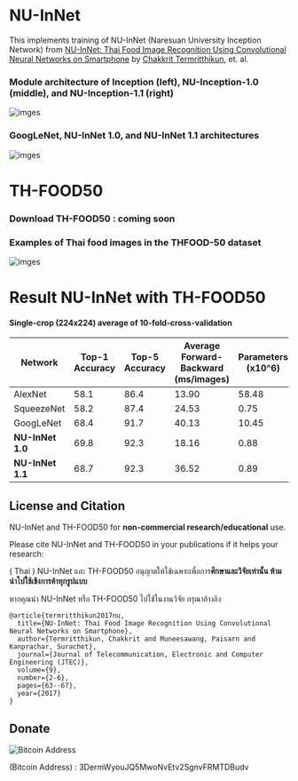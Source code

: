 # NU-InNet

This implements training of NU-InNet (Naresuan University Inception Network) from [NU-InNet: Thai Food Image Recognition Using Convolutional Neural Networks on Smartphone](http://journal.utem.edu.my/index.php/jtec/article/download/2436/1521) by [Chakkrit Termritthikun](https://chakkritte.github.io/cv/), et. al.



### Module architecture of Inception (left), NU-Inception-1.0 (middle), and NU-Inception-1.1 (right)
![imges](https://raw.githubusercontent.com/chakkritte/NU-InNet/master/images/NU.png)

### GoogLeNet, NU-InNet 1.0, and NU-InNet 1.1 architectures
![imges](https://raw.githubusercontent.com/chakkritte/NU-InNet/master/images/NU1.png)


# TH-FOOD50

### Download TH-FOOD50 : coming soon

### Examples of Thai food images in the THFOOD-50 dataset
![imges](https://raw.githubusercontent.com/chakkritte/NU-InNet/master/images/THFOOD.png)



# Result NU-InNet with TH-FOOD50

#### Single-crop (224x224) average of 10-fold-cross-validation

| Network       | Top-1 Accuracy | Top-5 Accuracy | Average Forward-Backward (ms/images) | Parameters (x10^6) |
| --------      | --------       | --------       | --------                 | --------   |
| AlexNet       | 58.1           | 86.4           | 13.90                     | 58.48       |
| SqueezeNet    | 58.2           | 87.4           | 24.53                     | 0.75       |
| GoogLeNet     | 68.4           | 91.7           | 40.13                     | 10.45       |
| **NU-InNet 1.0**  | 69.8           | 92.3           | 18.16                     | 0.88       |
| **NU-InNet 1.1**  | 68.7           | 92.3           | 36.52                     | 0.89       |


## License and Citation

NU-InNet and TH-FOOD50 for **non-commercial research/educational** use.

Please cite NU-InNet and TH-FOOD50 in your publications if it helps your research:

( Thai ) NU-InNet และ TH-FOOD50 อนุญาตให้ใช้เฉพาะเพื่อการ**ศึกษาและวิจัยเท่านั้น ห้ามนำไปใช้เชิงการค้าทุกรูปแบบ**

หากคุณนำ NU-InNet หรือ TH-FOOD50 ไปใช้ในงานวิจัย กรุณาอ้างอิง 

    @article{termritthikun2017nu,
      title={NU-InNet: Thai Food Image Recognition Using Convolutional Neural Networks on Smartphone},
      author={Termritthikun, Chakkrit and Muneesawang, Paisarn and Kanprachar, Surachet},
      journal={Journal of Telecommunication, Electronic and Computer Engineering (JTEC)},
      volume={9},
      number={2-6},
      pages={63--67},
      year={2017}
    }

## Donate

![Bitcoin Address](https://raw.githubusercontent.com/chakkritte/NU-InNet/master/images/pic.png)

 (Bitcoin Address) : 3DermWyouJQ5MwoNvEtv2SgnvFRMTDBudv
